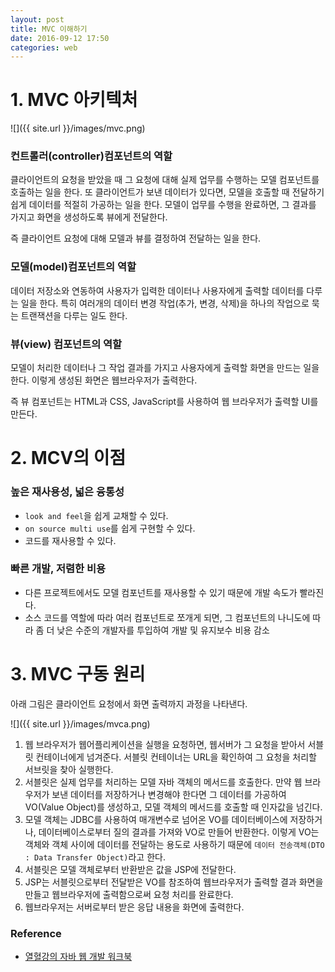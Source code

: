 ```yaml
---
layout: post
title: MVC 이해하기
date: 2016-09-12 17:50
categories: web
---
```



# 1. MVC 아키텍처

![]({{ site.url }}/images/mvc.png)

### 컨트롤러(controller)컴포넌트의 역할

클라이언트의 요청을 받았을 때 그 요청에 대해 실제 업무를 수행하는 모델 컴포넌트를 호출하는 일을 한다. 또 클라이언트가 보낸 데이터가 있다면, 모델을 호출할 때 전달하기 쉽게 데이터를 적절히 가공하는 일을 한다. 모델이 업무를 수행을 완료하면, 그 결과를 가지고 화면을 생성하도록 뷰에게 전달한다. 

즉 클라이언트 요청에 대해 모델과 뷰를 결정하여 전달하는 일을 한다.

### 모델(model)컴포넌트의 역할

데이터 저장소와 연동하여 사용자가 입력한 데이터나 사용자에게 출력할 데이터를 다루는 일을 한다. 특히 여러개의 데이터 변경 작업(추가, 변경, 삭제)을 하나의 작업으로 묵는 트랜잭션을 다루는 일도 한다.


### 뷰(view) 컴포넌트의 역할

모델이 처리한 데이터나 그 작업 결과를 가지고 사용자에게 출력할 화면을 만드는 일을 한다. 이렇게 생성된 화면은 웹브라우저가 출력한다. 

즉 뷰 컴포넌트는 HTML과 CSS, JavaScript를 사용하여 웹 브라우저가 출력할 UI를 만든다.

# 2. MCV의 이점

### 높은 재사용성, 넓은 융통성

* `look and feel`을 쉽게 교채할 수 있다.
* `on source multi use`를 쉽게 구현할 수 있다.
* 코드를 재사용할 수 있다.


### 빠른 개발, 저렴한 비용

* 다른 프로젝트에서도 모델 컴포넌트를 재사용할 수 있기 때문에 개발 속도가 빨라진다.
* 소스 코드를 역할에 따라 여러 컴포넌트로 쪼개게 되면, 그 컴포넌트의 나니도에 따라 좀 더 낮은 수준의 개발자를 투입하여 개발 및 유지보수 비용 감소

# 3. MVC 구동 원리

아래 그림은 클라이언트 요청에서 화면 출력까지 과정을 나타낸다.

![]({{ site.url }}/images/mvca.png)

1. 웹 브라우저가 웹어플리케이션을 실행을 요청하면, 웹서버가 그 요청을 받아서 서블릿 컨테이너에게 넘겨준다. 서블릿 컨테이너는 URL을 확인하여 그 요청을 처리할 서브릿을 찾아 실행한다.
2. 서블릿은 실제 업무를 처리하는 모델 자바 객체의 메서드를 호출한다. 만약 웹 브라우저가 보낸 데이터를 저장하거나 변경해야 한다면 그 데이터를 가공하여 VO(Value Object)를 생성하고, 모델 객체의 메서드를 호출할 때 인자값을 넘긴다.
3. 모델 객체는 JDBC를 사용하여 매개변수로 넘어온 VO를 데이터베이스에 저장하거나, 데이터베이스로부터 질의 결과를 가져와 VO로 만들어 반환한다. 이렇게 VO는 객체와 객체 사이에 데이터를 전달하는 용도로 사용하기 때문에 `데이터 전송객체(DTO : Data Transfer Object)`라고 한다.
4. 서블릿은 모델 객체로부터 반환받은 값을 JSP에 전달한다.
5. JSP는 서블릿으로부터 전달받은 VO를 참조하여 웹브라우저가 출력할 결과 화면을 만들고 웹브라우저에 출력함으로써 요청 처리를 완료한다.
6. 웹브라우저는 서버로부터 받은 응답 내용을 화면에 출력한다.


### Reference
* [열혈강의 자바 웹 개발 워크북](http://www.yes24.com/24/Goods/13159413?Acode=101)

